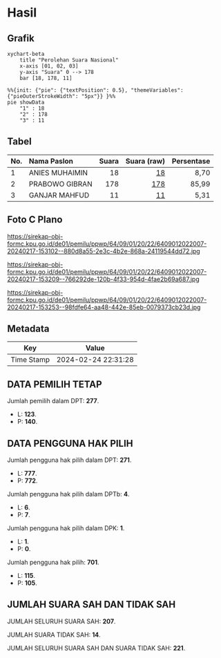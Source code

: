 # Hasil

## Grafik

```mermaid
xychart-beta
    title "Perolehan Suara Nasional"
    x-axis [01, 02, 03]
    y-axis "Suara" 0 --> 178
    bar [18, 178, 11]
```

```mermaid
%%{init: {"pie": {"textPosition": 0.5}, "themeVariables": {"pieOuterStrokeWidth": "5px"}} }%%
pie showData
    "1" : 18
    "2" : 178
    "3" : 11
```

## Tabel

| No. | Nama Paslon    | Suara | Suara (raw) | Persentase |
|:--- |:-------------- | -----:| -----------:| ----------:|
| 1   | ANIES MUHAIMIN | 18    | [18][p-1]   | 8,70       |
| 2   | PRABOWO GIBRAN | 178   | [178][p-2]  | 85,99      |
| 3   | GANJAR MAHFUD  | 11    | [11][p-3]   | 5,31       |


[p-1]: https://github.com/gigit-pemilu/pemilu-2024/blob/main/pilpres/hitung-suara/sub/64-kalimantan-timur/sub/09-penajam-paser-utara/sub/01-penajam/sub/2022-sidorejo/sub/007-tps/sub/paslon-1.txt
[p-2]: https://github.com/gigit-pemilu/pemilu-2024/blob/main/pilpres/hitung-suara/sub/64-kalimantan-timur/sub/09-penajam-paser-utara/sub/01-penajam/sub/2022-sidorejo/sub/007-tps/sub/paslon-2.txt
[p-3]: https://github.com/gigit-pemilu/pemilu-2024/blob/main/pilpres/hitung-suara/sub/64-kalimantan-timur/sub/09-penajam-paser-utara/sub/01-penajam/sub/2022-sidorejo/sub/007-tps/sub/paslon-3.txt

## Foto C Plano

https://sirekap-obj-formc.kpu.go.id/de01/pemilu/ppwp/64/09/01/20/22/6409012022007-20240217-153102--880d8a55-2e3c-4b2e-868a-24119544dd72.jpg

https://sirekap-obj-formc.kpu.go.id/de01/pemilu/ppwp/64/09/01/20/22/6409012022007-20240217-153209--766292de-120b-4f33-954d-4fae2b69a687.jpg

https://sirekap-obj-formc.kpu.go.id/de01/pemilu/ppwp/64/09/01/20/22/6409012022007-20240217-153253--98fdfe64-aa48-442e-85eb-0079373cb23d.jpg


## Metadata

| Key        | Value               |
| ---------- | ------------------- |
| Time Stamp | 2024-02-24 22:31:28 |


## DATA PEMILIH TETAP

Jumlah pemilih dalam DPT: **277**.
 * L: **123**.
 * P: **140**.

## DATA PENGGUNA HAK PILIH

Jumlah pengguna hak pilih dalam DPT: **271**.
 * L: **777**.
 * P: **772**.

Jumlah pengguna hak pilih dalam DPTb: **4**.
 * L: **6**.
 * P: **7**.

Jumlah pengguna hak pilih dalam DPK: **1**.
 * L: **1**.
 * P: **0**.

Jumlah pengguna hak pilih: **701**.
 * L: **115**.
 * P: **105**.

## JUMLAH SUARA SAH DAN TIDAK SAH

JUMLAH SELURUH SUARA SAH: **207**.

JUMLAH SUARA TIDAK SAH: **14**.

JUMLAH SELURUH SUARA SAH DAN SUARA TIDAK SAH: **221**.


